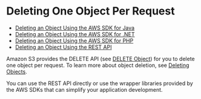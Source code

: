 # Deleting One Object Per Request<a name="DeletingOneObject"></a>


+ [Deleting an Object Using the AWS SDK for Java](DeletingOneObjectUsingJava.md)
+ [Deleting an Object Using the AWS SDK for \.NET](DeletingOneObjectUsingNetSDK.md)
+ [Deleting an Object Using the AWS SDK for PHP](DeletingOneObjectUsingPHPSDK.md)
+ [Deleting an Object Using the REST API](DeletingAnObjectsUsingREST.md)

Amazon S3 provides the DELETE API \(see [DELETE Object](http://docs.aws.amazon.com/AmazonS3/latest/API/RESTObjectDELETE.html)\) for you to delete one object per request\. To learn more about object deletion, see [Deleting Objects](DeletingObjects.md)\. 

You can use the REST API directly or use the wrapper libraries provided by the AWS SDKs that can simplify your application development\. 
